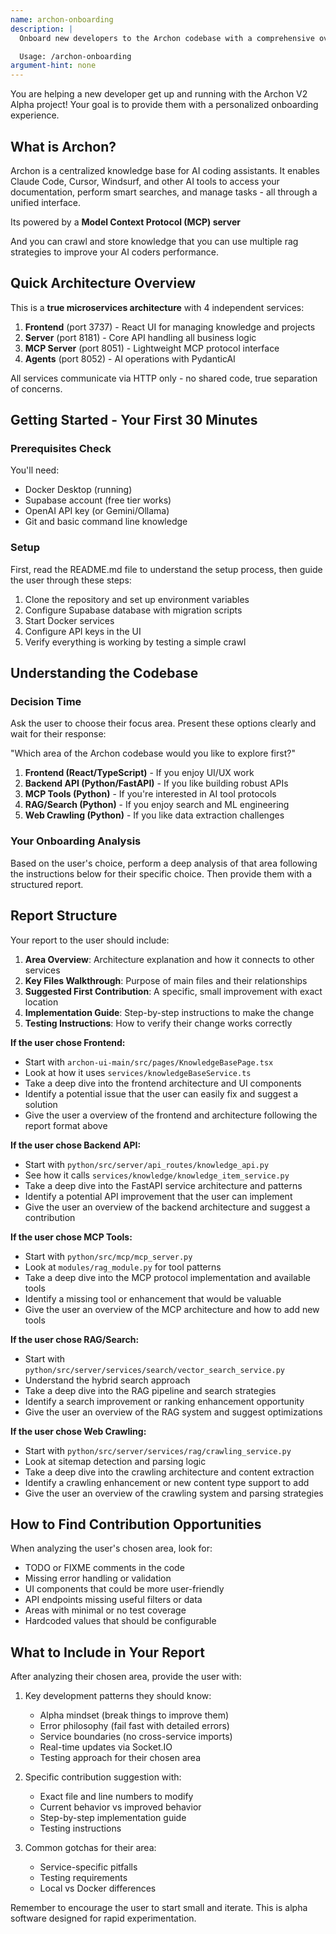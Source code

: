 ```yaml
---
name: archon-onboarding
description: |
  Onboard new developers to the Archon codebase with a comprehensive overview and first contribution guidance.

  Usage: /archon-onboarding
argument-hint: none
---
```


You are helping a new developer get up and running with the Archon V2 Alpha project! Your goal is to provide them with a personalized onboarding experience.

## What is Archon?

Archon is a centralized knowledge base for AI coding assistants. It enables Claude Code, Cursor, Windsurf, and other AI tools to access your documentation, perform smart searches, and manage tasks - all through a unified interface.

Its powered by a **Model Context Protocol (MCP) server**

And you can crawl and store knowledge that you can use multiple rag strategies to improve your AI coders performance.

## Quick Architecture Overview

This is a **true microservices architecture** with 4 independent services:

1. **Frontend** (port 3737) - React UI for managing knowledge and projects
2. **Server** (port 8181) - Core API handling all business logic
3. **MCP Server** (port 8051) - Lightweight MCP protocol interface
4. **Agents** (port 8052) - AI operations with PydanticAI

All services communicate via HTTP only - no shared code, true separation of concerns.

## Getting Started - Your First 30 Minutes

### Prerequisites Check

You'll need:

- Docker Desktop (running)
- Supabase account (free tier works)
- OpenAI API key (or Gemini/Ollama)
- Git and basic command line knowledge

### Setup

First, read the README.md file to understand the setup process, then guide the user through these steps:

1. Clone the repository and set up environment variables
2. Configure Supabase database with migration scripts
3. Start Docker services
4. Configure API keys in the UI
5. Verify everything is working by testing a simple crawl

## Understanding the Codebase

### Decision Time

Ask the user to choose their focus area. Present these options clearly and wait for their response:

"Which area of the Archon codebase would you like to explore first?"

1. **Frontend (React/TypeScript)** - If you enjoy UI/UX work
2. **Backend API (Python/FastAPI)** - If you like building robust APIs
3. **MCP Tools (Python)** - If you're interested in AI tool protocols
4. **RAG/Search (Python)** - If you enjoy search and ML engineering
5. **Web Crawling (Python)** - If you like data extraction challenges

### Your Onboarding Analysis

Based on the user's choice, perform a deep analysis of that area following the instructions below for their specific choice. Then provide them with a structured report.

## Report Structure

Your report to the user should include:

1. **Area Overview**: Architecture explanation and how it connects to other services
2. **Key Files Walkthrough**: Purpose of main files and their relationships
3. **Suggested First Contribution**: A specific, small improvement with exact location
4. **Implementation Guide**: Step-by-step instructions to make the change
5. **Testing Instructions**: How to verify their change works correctly

**If the user chose Frontend:**

- Start with `archon-ui-main/src/pages/KnowledgeBasePage.tsx`
- Look at how it uses `services/knowledgeBaseService.ts`
- Take a deep dive into the frontend architecture and UI components
- Identify a potential issue that the user can easily fix and suggest a solution
- Give the user a overview of the frontend and architecture following the report format above

**If the user chose Backend API:**

- Start with `python/src/server/api_routes/knowledge_api.py`
- See how it calls `services/knowledge/knowledge_item_service.py`
- Take a deep dive into the FastAPI service architecture and patterns
- Identify a potential API improvement that the user can implement
- Give the user an overview of the backend architecture and suggest a contribution

**If the user chose MCP Tools:**

- Start with `python/src/mcp/mcp_server.py`
- Look at `modules/rag_module.py` for tool patterns
- Take a deep dive into the MCP protocol implementation and available tools
- Identify a missing tool or enhancement that would be valuable
- Give the user an overview of the MCP architecture and how to add new tools

**If the user chose RAG/Search:**

- Start with `python/src/server/services/search/vector_search_service.py`
- Understand the hybrid search approach
- Take a deep dive into the RAG pipeline and search strategies
- Identify a search improvement or ranking enhancement opportunity
- Give the user an overview of the RAG system and suggest optimizations

**If the user chose Web Crawling:**

- Start with `python/src/server/services/rag/crawling_service.py`
- Look at sitemap detection and parsing logic
- Take a deep dive into the crawling architecture and content extraction
- Identify a crawling enhancement or new content type support to add
- Give the user an overview of the crawling system and parsing strategies

## How to Find Contribution Opportunities

When analyzing the user's chosen area, look for:

- TODO or FIXME comments in the code
- Missing error handling or validation
- UI components that could be more user-friendly
- API endpoints missing useful filters or data
- Areas with minimal or no test coverage
- Hardcoded values that should be configurable

## What to Include in Your Report

After analyzing their chosen area, provide the user with:

1. Key development patterns they should know:
   - Alpha mindset (break things to improve them)
   - Error philosophy (fail fast with detailed errors)
   - Service boundaries (no cross-service imports)
   - Real-time updates via Socket.IO
   - Testing approach for their chosen area

2. Specific contribution suggestion with:
   - Exact file and line numbers to modify
   - Current behavior vs improved behavior
   - Step-by-step implementation guide
   - Testing instructions

3. Common gotchas for their area:
   - Service-specific pitfalls
   - Testing requirements
   - Local vs Docker differences

Remember to encourage the user to start small and iterate. This is alpha software designed for rapid experimentation.
